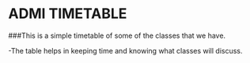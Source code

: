 # ADMI TIMETABLE

###This is a simple timetable of some of the classes that we have.

-The table helps in keeping time and knowing what classes will discuss.
